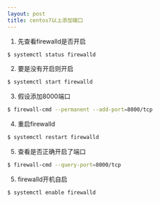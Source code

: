 ```yaml
---
layout: post
title: centos7以上添加端口
---
```

1. 先查看firewalld是否开启
```Bash
$ systemctl status firewalld
```

2. 要是没有开启则开启
```Bash
$ systemctl start firewalld
```

3. 假设添加8000端口
```Bash
$ firewall-cmd --permanent --add-port=8000/tcp
```

4. 重启firewalld
```Bash
$ systemctl restart firewalld
```

5. 查看是否正确开启了端口
```Bash
$ firewall-cmd --query-port=8000/tcp
```

5. firewalld开机自启
```Bash
$ systemctl enable firewalld
```